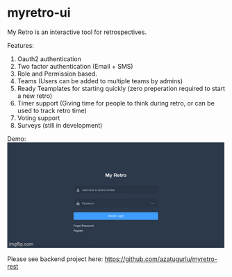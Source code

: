 # myretro-ui


My Retro is an interactive tool for retrospectives. 

Features:
1. Oauth2 authentication
2. Two factor authentication (Email + SMS)
3. Role and Permission based.
4. Teams (Users can be added to multiple teams by admins)
5. Ready Teamplates for starting quickly (zero preperation required to start a new retro)
6. Timer support (Giving time for people to think during retro, or can be used to track retro time)
7. Voting support
8. Surveys (still in development)

Demo:
![Demo](https://github.com/azatugurlu/myretro-ui/blob/9abcb4a16d20742110a94c011538a774e9044133/635lyq.gif)


Please see backend project here: https://github.com/azatugurlu/myretro-rest

